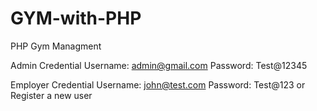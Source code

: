 # GYM-with-PHP
PHP Gym Managment


Admin Credential
Username: admin@gmail.com
Password: Test@12345

Employer Credential
Username: john@test.com
Password: Test@123
or Register a new user
